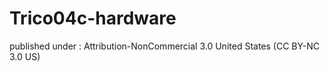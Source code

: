 # Trico04c-hardware
published under : Attribution-NonCommercial 3.0 United States (CC BY-NC 3.0 US) 
